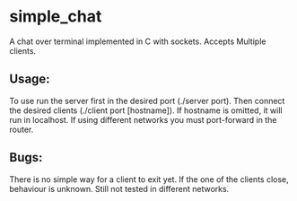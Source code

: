 # simple_chat
A chat over terminal implemented in C with sockets. Accepts Multiple clients.

## Usage:
To use run the server first in the desired port (./server port).
Then connect the desired clients (./client port [hostname]).
If hostname is omitted, it will run in localhost.
If using different networks you must port-forward in the router.

## Bugs:
There is no simple way for a client to exit yet. If the one of the clients close,
behaviour is unknown. Still not tested in different networks. 
